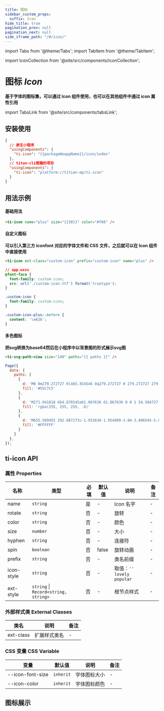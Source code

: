 ```yaml
---
title: 图标
sidebar_custom_props:
  suffix: Icon
hide_title: true
pagination_prev: null
pagination_next: null
side_iframe_path: "/#/icon/"
---
```


import Tabs from '@theme/Tabs';
import TabItem from '@theme/TabItem';

<!-- Custom component -->

import IconCollection from '@site/src/components/iconCollection';

# 图标 _Icon_

**基于字体的图标集，可以通过 Icon 组件使用，也可以在其他组件中通过 icon 属性引用**

import TabsLink from '@site/src/components/tabsLink';

<TabsLink id="ti-icon-api" />

## 安装使用
```json showLineNumbers
{
  // 原生小程序
  "usingComponents": {
    "ti-icon": "{{packageWeappName}}/icon/index"
  },
  // titan-cli搭建的项目
  "usingComponents": {
    "ti-icon": "platform://titian-mp/ti-icon"
  }
}
```

## 用法示例

#### 基础用法
```html showLineNumbers
<ti-icon name="plus" size="{{30}}" color="#f60" />
```

#### 自定义图标
**可以引入第三方 iconfont 对应的字体文件和 CSS 文件，之后就可以在 Icon 组件中直接使用**

<Tabs>
<TabItem value="html" label="index.wxml">

```html showLineNumbers
<ti-icon ext-class="custom-icon" prefix="custom-icon" name="plus" />
```
</TabItem>
<TabItem value="js" label="index.js">

```css showLineNumbers
// app.wxss
@font-face {
  font-family: custom-icon;
  src: url('./custom-icon.ttf') format('truetype');
}

.custom-icon {
  font-family: custom-icon;
}

.custom-icon-plus::before {
  content: '\e626';
}
```
</TabItem>
</Tabs>

#### 多色图标
**把svg转换为base64然后在小程序中以背景图的形式展示svg图**

<Tabs>
<TabItem value="html" label="index.wxml">

```html showLineNumbers
<ti-svg-path-view size="140" paths="{{ paths }}" />
```
</TabItem>
<TabItem value="js" label="index.js">

```js showLineNumbers
Page({
  data: {
    paths: [
      {
        d: 'M0 0m279.272727 0l465.454546 0q279.272727 0 279.272727 279.272727l0 465.454546q0 279.272727-279.272727 279.272727l-465.454546 0q-279.272727 0-279.272727-279.272727l0-465.454546q0-279.272727 279.272727-279.272727Z',
        fill: '#55C7C5'
      },
      {
        d: 'M271.941818 664.878545a61.067636 61.067636 0 0 1 54.504727-33.11709h371.223273a60.974545 60.974545 0 0 1 54.458182 33.11709l34.909091 68.631273a39.726545 39.726545 0 0 1-18.152727 53.527273c-5.655273 2.769455-11.869091 4.212364-18.152728 4.235636H273.454545c-22.504727 0-40.727273-17.92-40.727272-40.029091 0-6.213818 1.466182-12.334545 4.305454-17.850181l34.909091-68.654546v0.139636z',
        fill: 'rgba(255, 255, 255, .6)'
      },
      {
        d: 'M655.569455 292.887273c-1.931636-1.954909-3.84-3.886545-5.818182-5.725091-79.266909-74.752-205.149091-72.192-281.204364 5.725091a207.080727 207.080727 0 0 0 0 290.490182l114.781091 116.224 1.163636 1.070545c7.610182 7.284364 17.873455 11.264 28.485819 11.054545 10.635636-0.209455 20.712727-4.561455 28.043636-12.12509l114.548364-116.224a207.197091 207.197091 0 0 0 0-290.490182z m-143.639273 200.517818c-41.797818-0.186182-75.566545-33.536-75.613091-74.635636a74.705455 74.705455 0 0 1 46.941091-69.073455 76.916364 76.916364 0 0 1 82.850909 16.290909 73.774545 73.774545 0 0 1 16.290909 81.524364 76.008727 76.008727 0 0 1-70.469818 45.893818z',
        fill: '#FFFFFF'
      }
    ]
  },
});
```
</TabItem>
</Tabs>


## ti-icon API
### 属性 **Properties**
| 名称      | 类型                                 | 必填 | 默认值 | 说明                            | 备注 |
| --------- | ------------------------------------ | ---- | ------ | ------------------------------- | ---- |
| name      | `string`                             | 是   | -      | Icon 名字                       | -    |
| rotate    | `string`                             | 否   | -      | 旋转                            | -    |
| color     | `string`                             | 否   | -      | 颜色                            | -    |
| size      | `number`                             | 否   | -      | 大小                            | -    |
| hyphen    | `string`                             | 否   | -      | 连接符                          | -    |
| spin      | `boolean`                            | 否   | false  | 旋转动画                        | -    |
| prefix    | `string`                             | 否   | -     | 类名前缀                        | -    |
| icon-style | `string`                             | 否   | -     | 取值：`''` `lovely` `popular` | -    |
| ext-style  | `string` \| `Record<string, string>` | 否   | -      | 根节点样式                      | -    |

### 外部样式类 **External Classes**
| 类名     | 说明         | 备注 |
| -------- | ------------ | ---- |
| ext-class | 扩展样式类名 | -    |

### CSS 变量 **CSS Variable**
| 变量             | 默认值    | 说明         | 备注 |
| ---------------- | --------- | ------------ | ---- |
| --icon-font-size | `inherit` | 字体图标大小 | -    |
| --icon-color     | `inherit` | 字体图标颜色 | -    |

## 图标展示

<IconCollection />
